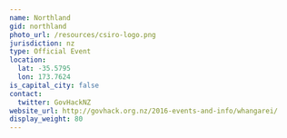 ```yaml
---
name: Northland
gid: northland
photo_url: /resources/csiro-logo.png
jurisdiction: nz
type: Official Event
location:
  lat: -35.5795
  lon: 173.7624
is_capital_city: false
contact:
  twitter: GovHackNZ
website_url: http://govhack.org.nz/2016-events-and-info/whangarei/
display_weight: 80
---
```

<script>
	window.location = "http://govhack.org.nz/2016-events-and-info/whangarei/";
</script>
